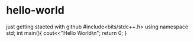 # hello-world
just getting staeted with github
#include<bits/stdc++.h>
using namespace std;
int main(){
cout<<"Hello World\n";
return 0;
}
